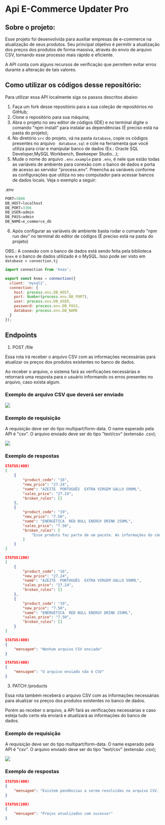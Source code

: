 # Api E-Commerce Updater Pro

## Sobre o projeto:

Esse projeto foi desenvolvida para auxiliar empresas de e-commerce na atualização de seus produtos. Seu principal objetivo é permitir a atualização dos preços dos produtos de forma massiva, através do envio de arquivo CSV, tornando esse processo mais rápido e eficiente.

A API conta com alguns recursos de verificação que permitem evitar erros durante a alteração de tais valores.

## Como utilizar os códigos desse repositório:

Para utilizar essa API localmente siga os passos descritos abaixo:

1. Faça um fork desse repositório para a sua coleção de repositórios no GitHub;
2. Clone o repositório para sua máquina;
3. Abra o projeto no seu editor de códigos (IDE) e no terminal digite o comando "npm install" para instalar as dependências (É preciso está na pasta do projeto);
4. No diretório ```src``` do projeto, vá na pasta ```database```, copie os códigos presentes no arquivo ``` database.sql``` e cole na ferramenta que você utiliza para criar e manipular banco de dados (Ex.: Oracle SQL Developer,MySQL Workbench, Beekeeper Studio...);
5. Mude o nome do arquivo ```.env.example``` para ```.env```, é nele que estão todas as variáveis de ambiente para conexão com o banco de dados e porta de acesso ao servidor "process.env". Preencha as variáveis conforme as configurações que utiliza no seu computador para acessar bancos de dados locais. Veja o exemplo a seguir: 

.env
```javascript
PORT=3000
DB_HOST=localhost
DB_PORT=3306
DB_USER=admin
DB_PASS=admin
DB_NAME=e_commerce_db
```
6. Após configurar as variáveis de ambiente basta rodar o comando "npm run dev" no terminal do editor de códigos (É preciso está na pasta do projeto)

OBS.: A conexão com o banco de dados está sendo feita pela biblioteca ```knex``` e o banco de dados utilizado é o MySQL. Isso pode ser visto em ```database > connection.tj```

```javascript
import connection from 'knex';

export const knex = connection({
  client: 'mysql2',
  connection: {
    host: process.env.DB_HOST,
    port: Number(process.env.DB_PORT),
    user: process.env.DB_USER,
    password: process.env.DB_PASS,
    database: process.env.DB_NAME
  }
});
```

## Endpoints

1. POST /file

Essa rota irá receber o arquivo CSV com as informações necessárias para atualizar os preços dos produtos existentes no banco de dados.

Ao receber o arquivo, o sistema fará as verificações necessárias e retornará uma resposta para o usuário informando os erros presentes no arquivo, caso exista algum.

### Exemplo de arquivo CSV que deverá ser enviado

![](https://hackmd.io/_uploads/ByQFRz_C3.png)

### Exemplo de requisição
A requisição deve ser do tipo multipart/form-data. O name esperado pela API é "csv". O arquivo enviado deve ser do tipo  "text/csv" (extensão .csv);

![](https://hackmd.io/_uploads/rJ_xz7dAh.png)

### Exemplo de respostas
```json 
STATUS(400)
[
    {
        "product_code": "16",
        "new_price": "27.24",
        "name": "AZEITE  PORTUGUÊS  EXTRA VIRGEM GALLO 500ML",
        "sales_price": "27.24",
        "broken_rules": []
    },
    {
        "product_code": "19",
        "new_price": "7.50",
        "name": "ENERGÉTICA  RED BULL ENERGY DRINK 250ML",
        "sales_price": "7.50",
        "broken_rules": [
            "Esse produto faz parte de um pacote. As informações do código do pacote e seu novo preço também devem estar no arquivo CSV. Código do Pacote: 1020"
        ]
    }
]
```
```json
STATUS(200)
[
    {
        "product_code": "16",
        "new_price": "27.24",
        "name": "AZEITE  PORTUGUÊS  EXTRA VIRGEM GALLO 500ML",
        "sales_price": "27.24",
        "broken_rules": []
    },
    {
        "product_code": "19",
        "new_price": "7.50",
        "name": "ENERGÉTICA  RED BULL ENERGY DRINK 250ML",
        "sales_price": "7.50",
        "broken_rules": []
    }
]
```
```json
STATUS(400)
{
    "mensagem": "Nenhum arquivo CSV enviado"
}
```
```json
STATUS(400)
{
    "mensagem": "O arquivo enviado não é CSV"
}
```

3. PATCH /products

Essa rota também receberá o arquivo CSV com as informações necessárias para atualizar os preços dos produtos existentes no banco de dados.

Porém ao receber o arquivo, a API fará as verificações necessárias e caso esteja tudo certo ela enviará e atualizará as informações do banco de dados. 

### Exemplo de requisição

A requisição deve ser do tipo multipart/form-data. O name esperado pela API é "csv". O arquivo enviado deve ser do tipo  "text/csv" (extensão .csv);

![](https://hackmd.io/_uploads/rJ_xz7dAh.png)

### Exemplo de respostas
```json
STATUS(400)
{
    "mensagem": "Existem pendências a serem resolvidas no arquivo CSV. Por favor, resolva essas pendências e reenvie o arquivo para nova verificação"
}
```
```json
STATUS(200)
{
    "mensagem": "Preços atualizados com sucesso!"
}
```